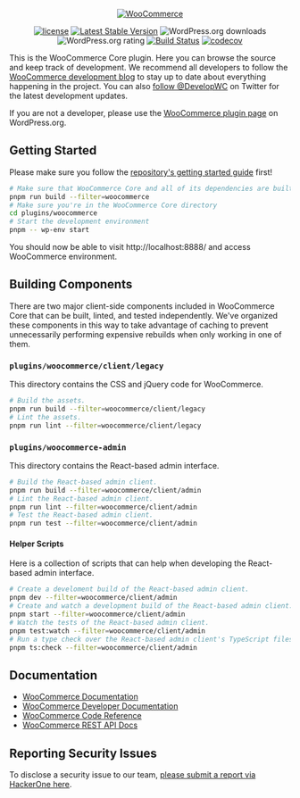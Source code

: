 <p align="center"><a href="https://woocommerce.com/"><img src="https://woocommerce.com/wp-content/themes/woo/images/logo-woocommerce@2x.png" alt="WooCommerce"></a></p>


<p align="center">
<a href="https://packagist.org/packages/woocommerce/woocommerce"><img src="https://poser.pugx.org/woocommerce/woocommerce/license" alt="license"></a> 
<a href="https://packagist.org/packages/woocommerce/woocommerce"><img src="https://poser.pugx.org/woocommerce/woocommerce/v/stable" alt="Latest Stable Version"></a>
<img src="https://img.shields.io/wordpress/plugin/dt/woocommerce.svg" alt="WordPress.org downloads">
<img src="https://img.shields.io/wordpress/plugin/r/woocommerce.svg" alt="WordPress.org rating">
<a href="https://github.com/woocommerce/woocommerce/actions/workflows/ci.yml"><img src="https://github.com/woocommerce/woocommerce/actions/workflows/ci.yml/badge.svg?branch=trunk" alt="Build Status"></a>
<a href="https://codecov.io/gh/woocommerce/woocommerce"><img src="https://codecov.io/gh/woocommerce/woocommerce/branch/trunk/graph/badge.svg" alt="codecov"></a>
</p>

This is the WooCommerce Core plugin. Here you can browse the source and keep track of development. We recommend all developers to follow the [WooCommerce development blog](https://woocommerce.wordpress.com/) to stay up to date about everything happening in the project. You can also [follow @DevelopWC](https://twitter.com/DevelopWC) on Twitter for the latest development updates.

If you are not a developer, please use the [WooCommerce plugin page](https://wordpress.org/plugins/woocommerce/) on WordPress.org.

## Getting Started

Please make sure you follow the [repository's getting started guide](../../README.md#getting-started) first!

```bash
# Make sure that WooCommerce Core and all of its dependencies are built
pnpm run build --filter=woocommerce
# Make sure you're in the WooCommerce Core directory
cd plugins/woocommerce
# Start the development environment
pnpm -- wp-env start
```

You should now be able to visit http://localhost:8888/ and access WooCommerce environment.

## Building Components

There are two major client-side components included in WooCommerce Core that can be built, linted, and tested independently. We've organized these components
in this way to take advantage of caching to prevent unnecessarily performing expensive rebuilds when only working in one of them.

### `plugins/woocommerce/client/legacy`

This directory contains the CSS and jQuery code for WooCommerce.

```bash
# Build the assets.
pnpm run build --filter=woocommerce/client/legacy
# Lint the assets.
pnpm run lint --filter=woocommerce/client/legacy
```

### `plugins/woocommerce-admin`

This directory contains the React-based admin interface.

```bash
# Build the React-based admin client.
pnpm run build --filter=woocommerce/client/admin
# Lint the React-based admin client.
pnpm run lint --filter=woocommerce/client/admin
# Test the React-based admin client.
pnpm run test --filter=woocommerce/client/admin
```

#### Helper Scripts

Here is a collection of scripts that can help when developing the React-based admin interface.

```bash
# Create a develoment build of the React-based admin client.
pnpm dev --filter=woocommerce/client/admin
# Create and watch a development build of the React-based admin client.
pnpm start --filter=woocommerce/client/admin
# Watch the tests of the React-based admin client.
pnpm test:watch --filter=woocommerce/client/admin
# Run a type check over the React-based admin client's TypeScript files.
pnpm ts:check --filter=woocommerce/client/admin
```

## Documentation
* [WooCommerce Documentation](https://docs.woocommerce.com/)
* [WooCommerce Developer Documentation](https://github.com/woocommerce/woocommerce/wiki)
* [WooCommerce Code Reference](https://docs.woocommerce.com/wc-apidocs/)
* [WooCommerce REST API Docs](https://woocommerce.github.io/woocommerce-rest-api-docs/)

## Reporting Security Issues
To disclose a security issue to our team, [please submit a report via HackerOne here](https://hackerone.com/automattic/).
